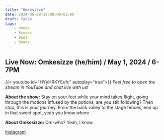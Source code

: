 ```yaml
---
title: "Omkesizze"
date: 2024-05-08T18:00:00+01:00
draft: false
tags:
    - House 
    - Breaks 
    - Bass 
    - Beats
---
```


## Live Now: Omkesizze (he/him) / May 1, 2024 / 6-7PM
{{< youtube id="HYyHRKYEufc" autoplay="true">}}
*Feel free to open the stream in YouTube and chat live with us!*

**About the show:**
Stay on your feet while your mind takes flight, going through the motions infused by the potions, are you still following? Then stop, this is your journey. From the back valley to the stage fences, end up in that sweet spot, yeah you know where.

**About Omkesizze:**
Om-who? Yeah, I know.


[Instagram](https://www.instagram.com/omkesizze.audio)

